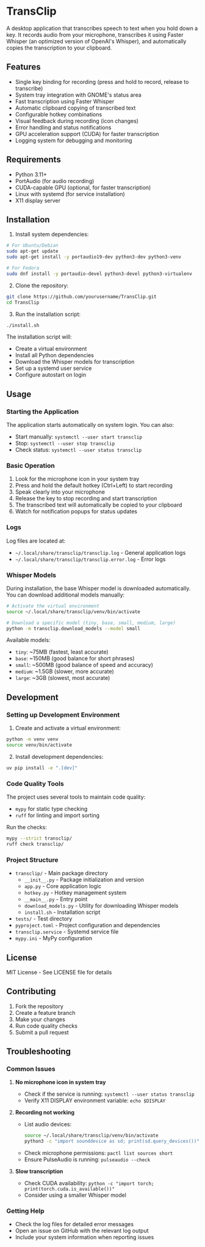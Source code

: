 # TransClip

A desktop application that transcribes speech to text when you hold down a key. It records audio from your microphone, transcribes it using Faster Whisper (an optimized version of OpenAI's Whisper), and automatically copies the transcription to your clipboard.

## Features

- Single key binding for recording (press and hold to record, release to transcribe)
- System tray integration with GNOME's status area
- Fast transcription using Faster Whisper
- Automatic clipboard copying of transcribed text
- Configurable hotkey combinations
- Visual feedback during recording (icon changes)
- Error handling and status notifications
- GPU acceleration support (CUDA) for faster transcription
- Logging system for debugging and monitoring

## Requirements

- Python 3.11+
- PortAudio (for audio recording)
- CUDA-capable GPU (optional, for faster transcription)
- Linux with systemd (for service installation)
- X11 display server

## Installation

1. Install system dependencies:

```bash
# For Ubuntu/Debian
sudo apt-get update
sudo apt-get install -y portaudio19-dev python3-dev python3-venv

# For Fedora
sudo dnf install -y portaudio-devel python3-devel python3-virtualenv
```

2. Clone the repository:

```bash
git clone https://github.com/yourusername/TransClip.git
cd TransClip
```

3. Run the installation script:

```bash
./install.sh
```

The installation script will:
- Create a virtual environment
- Install all Python dependencies
- Download the Whisper models for transcription
- Set up a systemd user service
- Configure autostart on login

## Usage

### Starting the Application

The application starts automatically on system login. You can also:

- Start manually: `systemctl --user start transclip`
- Stop: `systemctl --user stop transclip`
- Check status: `systemctl --user status transclip`

### Basic Operation

1. Look for the microphone icon in your system tray
2. Press and hold the default hotkey (Ctrl+Left) to start recording
3. Speak clearly into your microphone
4. Release the key to stop recording and start transcription
5. The transcribed text will automatically be copied to your clipboard
6. Watch for notification popups for status updates

### Logs

Log files are located at:
- `~/.local/share/transclip/transclip.log` - General application logs
- `~/.local/share/transclip/transclip.error.log` - Error logs

### Whisper Models

During installation, the base Whisper model is downloaded automatically. You can download additional models manually:

```bash
# Activate the virtual environment
source ~/.local/share/transclip/venv/bin/activate

# Download a specific model (tiny, base, small, medium, large)
python -m transclip.download_models --model small
```

Available models:
- `tiny`: ~75MB (fastest, least accurate)
- `base`: ~150MB (good balance for short phrases)
- `small`: ~500MB (good balance of speed and accuracy)
- `medium`: ~1.5GB (slower, more accurate)
- `large`: ~3GB (slowest, most accurate)

## Development

### Setting up Development Environment

1. Create and activate a virtual environment:
```bash
python -m venv venv
source venv/bin/activate
```

2. Install development dependencies:
```bash
uv pip install -e ".[dev]"
```

### Code Quality Tools

The project uses several tools to maintain code quality:

- `mypy` for static type checking
- `ruff` for linting and import sorting

Run the checks:
```bash
mypy --strict transclip/
ruff check transclip/
```

### Project Structure

- `transclip/` - Main package directory
  - `__init__.py` - Package initialization and version
  - `app.py` - Core application logic
  - `hotkey.py` - Hotkey management system
  - `__main__.py` - Entry point
  - `download_models.py` - Utility for downloading Whisper models
  - `install.sh` - Installation script
- `tests/` - Test directory
- `pyproject.toml` - Project configuration and dependencies
- `transclip.service` - Systemd service file
- `mypy.ini` - MyPy configuration

## License

MIT License - See LICENSE file for details

## Contributing

1. Fork the repository
2. Create a feature branch
3. Make your changes
4. Run code quality checks
5. Submit a pull request

## Troubleshooting

### Common Issues

1. **No microphone icon in system tray**
   - Check if the service is running: `systemctl --user status transclip`
   - Verify X11 DISPLAY environment variable: `echo $DISPLAY`

2. **Recording not working**
   - List audio devices:
     ```bash
     source ~/.local/share/transclip/venv/bin/activate
     python3 -c "import sounddevice as sd; print(sd.query_devices())"
     ```
   - Check microphone permissions: `pactl list sources short`
   - Ensure PulseAudio is running: `pulseaudio --check`

3. **Slow transcription**
   - Check CUDA availability: `python -c "import torch; print(torch.cuda.is_available())"`
   - Consider using a smaller Whisper model

### Getting Help

- Check the log files for detailed error messages
- Open an issue on GitHub with the relevant log output
- Include your system information when reporting issues 